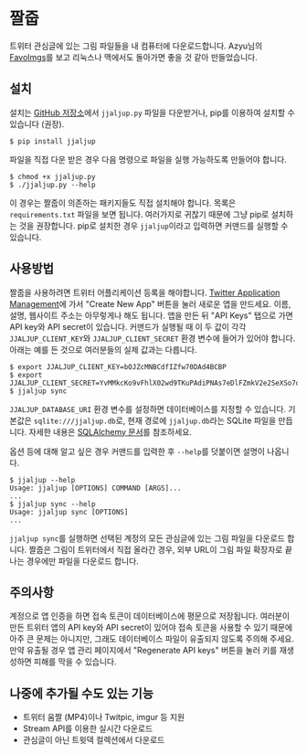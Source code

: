 짤줍
====

트위터 관심글에 있는 그림 파일들을 내 컴퓨터에 다운로드합니다.
Azyu님의 [FavoImgs](https://github.com/azyu/FavoImgs/)를 보고 리눅스나 맥에서도 돌아가면
좋을 것 같아 만들었습니다.


설치
----

설치는 [GitHub 저장소](https://github.com/clee704/jjaljup/)에서 `jjaljup.py` 파일을
다운받거나, pip를 이용하여 설치할 수 있습니다 (권장).

    $ pip install jjaljup

파일을 직접 다운 받은 경우 다음 명령으로 파일을 실행 가능하도록 만들어야 합니다.

    $ chmod +x jjaljup.py
    $ ./jjaljup.py --help

이 경우는 짤줍이 의존하는 패키지들도 직접 설치해야 합니다. 목록은 `requirements.txt` 파일을 보면
됩니다. 여러가지로 귀찮기 때문에 그냥 pip로 설치하는 것을 권장합니다. pip로 설치한 경우
`jjaljup`이라고 입력하면 커맨드를 실행할 수 있습니다.


사용방법
--------

짤줍을 사용하려면 트위터 어플리케이션 등록을 해야합니다.
[Twitter Application Management](https://apps.twitter.com/)에 가서
"Create New App" 버튼을 눌러 새로운 앱을 만드세요. 이름, 설명, 웹사이트 주소는 아무렇게나 해도
됩니다. 앱을 만든 뒤 "API Keys" 탭으로 가면 API key와 API secret이 있습니다. 커맨드가 실행될
때 이 두 값이 각각 `JJALJUP_CLIENT_KEY`와 `JJALJUP_CLIENT_SECRET` 환경 변수에 들어가
있어야 합니다. 아래는 예를 든 것으로 여러분들의 실제 값과는 다릅니다.

    $ export JJALJUP_CLIENT_KEY=bOJZcMNBCdfIZfw70DAd4BCBP
    $ export JJALJUP_CLIENT_SECRET=YvMMkcKo9vFhlX02wd9TKuPAdiPNAs7eDlFZmkV2e2SeXSo7qc
    $ jjaljup sync

`JJALJUP_DATABASE_URI` 환경 변수를 설정하면 데이터베이스를 지정할 수 있습니다. 기본값은
`sqlite:///jjaljup.db`로, 현재 경로에 `jjaljup.db`라는 SQLite 파일을 만듭니다.
자세한 내용은 [SQLAlchemy 문서](http://docs.sqlalchemy.org/en/rel_0_9/core/engines.html)를
참조하세요.

옵션 등에 대해 알고 싶은 경우 커맨드를 입력한 후 `--help`를 덧붙이면 설명이 나옵니다.

    $ jjaljup --help
    Usage: jjaljup [OPTIONS] COMMAND [ARGS]...
    ...    
    $ jjaljup sync --help
    Usage: jjaljup sync [OPTIONS]
    ...

`jjaljup sync`를 실행하면 선택된 계정의 모든 관심글에 있는 그림 파일을 다운로드 합니다.
짤줍은 그림이 트위터에서 직접 올라간 경우, 외부 URL이 그림 파일 확장자로 끝나는 경우에만 파일을
다운로드 합니다.


주의사항
--------

계정으로 앱 인증을 하면 접속 토큰이 데이터베이스에 평문으로 저장됩니다. 여러분이 만든 트위터 앱의 API
key와 API secret이 있어야 접속 토큰을 사용할 수 있기 때문에 아주 큰 문제는 아니지만, 그래도
데이터베이스 파일이 유출되지 않도록 주의해 주세요. 만약 유출될 경우 앱 관리 페이지에서 "Regenerate
API keys" 버튼을 눌러 키를 재생성하면 피해를 막을 수 있습니다.


나중에 추가될 수도 있는 기능
----------------------------

* 트위터 움짤 (MP4)이나 Twitpic, imgur 등 지원
* Stream API를 이용한 실시간 다운로드
* 관심글이 아닌 트윗덱 컬렉션에서 다운로드
